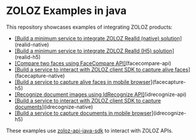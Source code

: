 # ZOLOZ Examples in java
This repository showcases examples of integrating ZOLOZ products:
- [\[Build a minimum service to integrate ZOLOZ RealId (native) solution\]](basic/realid-native)(realid-native)
- [\[Build a minimum service to integrate ZOLOZ RealId (H5) solution\]](basic/realid-h5)(realid-h5)
- [\[Compare two faces using FaceCompare API\]](basic/facecompare-api)(facecompare-api)
- [\[Build a service to interact with ZOLOZ client SDK to capture alive faces\]](basic/facecapture-native)(facecapture-native)
- [\[Build a service to capture alive faces in mobile browser\]](basic/facecapture-h5)(facecapture-h5)
- [\[Recognize document images using IdRecognize API\]](basic/idrecognize-api)(idrecognize-api)
- [\[Build a service to interact with ZOLOZ client SDK to capture documents\]](basic/idrecognize-native)(idrecognize-native)
- [\[Build a service to capture documents in mobile browser\]](basic/idrecognize-h5)(idrecognize-h5)

These examples use [zoloz-api-java-sdk](https://github.com/zoloz-pte-ltd/zoloz-api-sdk) to interact with ZOLOZ APIs.
